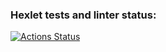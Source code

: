 ### Hexlet tests and linter status:
[![Actions Status](https://github.com/ilenko/layout-designer-project-58/workflows/hexlet-check/badge.svg)](https://github.com/ilenko/layout-designer-project-58/actions)